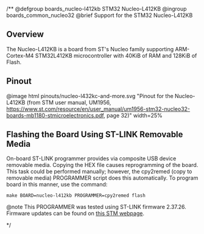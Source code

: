 /**
@defgroup    boards_nucleo-l412kb STM32 Nucleo-L412KB
@ingroup     boards_common_nucleo32
@brief       Support for the STM32 Nucleo-L412KB

## Overview

The Nucleo-L412KB is a board from ST's Nucleo family supporting ARM-Cortex-M4
STM32L412KB microcontroller with 40KiB of RAM and 128KiB of Flash.

## Pinout

@image html pinouts/nucleo-l432kc-and-more.svg "Pinout for the Nucleo-L412KB (from STM user manual, UM1956, https://www.st.com/resource/en/user_manual/um1956-stm32-nucleo32-boards-mb1180-stmicroelectronics.pdf, page 32)" width=25%

## Flashing the Board Using ST-LINK Removable Media

On-board ST-LINK programmer provides via composite USB device removable media.
Copying the HEX file causes reprogramming of the board. This task
could be performed manually; however, the cpy2remed (copy to removable
media) PROGRAMMER script does this automatically. To program board in
this manner, use the command:
```
make BOARD=nucleo-l412kb PROGRAMMER=cpy2remed flash
```
@note This PROGRAMMER was tested using ST-LINK firmware 2.37.26. Firmware updates
      can be found on [this STM webpage](https://www.st.com/en/development-tools/stsw-link007.html).

 */
